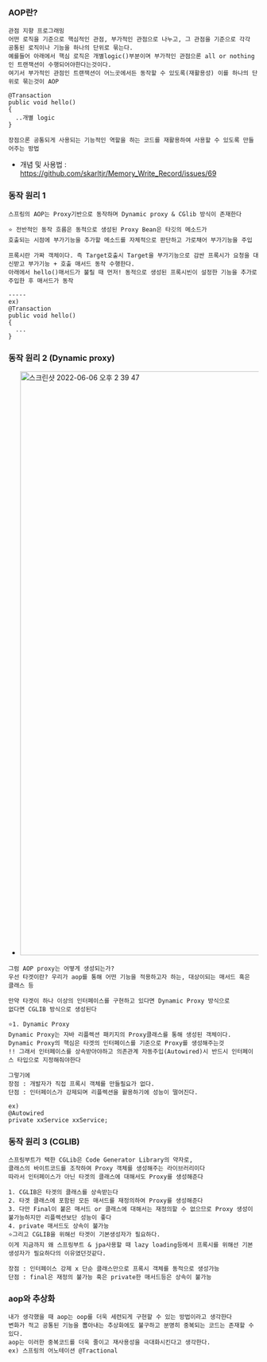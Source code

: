 ### AOP란?
```
관점 지향 프로그래밍
어떤 로직을 기준으로 핵심적인 관점, 부가적인 관점으로 나누고, 그 관점을 기준으로 각각 공통된 로직이나 기능을 하나의 단위로 묶는다.
예를들어 아래에서 핵심 로직은 개별logic()부분이며 부가적인 관점으론 all or nothing인 트랜잭션이 수행되어야한다는것이다.
여기서 부가적인 관점인 트랜잭션이 어느곳에서든 동작할 수 있도록(재활용성) 이를 하나의 단위로 묶는것이 AOP

@Transaction
public void hello()
{
  ..개별 logic
}

장점으론 공통되게 사용되는 기능적인 역할을 하는 코드를 재활용하여 사용할 수 있도록 만들어주는 방법
```
- 개념 및 사용법 : https://github.com/skarltjr/Memory_Write_Record/issues/69

### 동작 원리 1
```
스프링의 AOP는 Proxy기반으로 동작하며 Dynamic proxy & CGlib 방식이 존재한다

⭐️ 전반적인 동작 흐름은 동적으로 생성된 Proxy Bean은 타깃의 메소드가
호출되는 시점에 부가기능을 추가할 메소드를 자체적으로 판단하고 가로채어 부가기능을 주입

프록시란 가짜 객체이다. 즉 Target호출시 Target을 부가기능으로 감싼 프록시가 요청을 대신받고 부가기능 + 호출 매서드 동작 수행한다.
아래에서 hello()매서드가 불릴 때 먼저! 동적으로 생성된 프록시빈이 설정한 기능을 추가로 주입한 후 매서드가 동작

----- 
ex)
@Transaction
public void hello()
{
  ...
}
```

### 동작 원리 2 (Dynamic proxy)
- <img width="1175" alt="스크린샷 2022-06-06 오후 2 39 47" src="https://user-images.githubusercontent.com/62214428/172101665-54cefe2f-5a42-4a1a-a55d-704c96c88c35.png">
```
그럼 AOP proxy는 어떻게 생성되는가?
우선 타겟이란? 우리가 aop를 통해 어떤 기능을 적용하고자 하는, 대상이되는 매서드 혹은 클래스 등

만약 타겟이 하나 이상의 인터페이스를 구현하고 있다면 Dynamic Proxy 방식으로
없다면 CGLIB 방식으로 생성된다

⭐️1. Dynamic Proxy
Dynamic Proxy는 자바 리플렉션 패키지의 Proxy클래스를 통해 생성된 객체이다.
Dynamic Proxy의 핵심은 타겟의 인터페이스를 기준으로 Proxy를 생성해주는것
!! 그래서 인터페이스를 상속받아야하고 의존관계 자동주입(Autowired)시 반드시 인터페이스 타입으로 지정해줘야한다

그렇기에
장점 : 개발자가 직접 프록시 객체를 만들필요가 없다.
단점 : 인터페이스가 강제되며 리플렉션을 활용하기에 성능이 떨어진다.

ex)
@Autowired
private xxService xxService;
```

### 동작 원리 3 (CGLIB)
```
스프링부트가 택한 CGLib은 Code Generator Library의 약자로, 
클래스의 바이트코드를 조작하여 Proxy 객체를 생성해주는 라이브러리이다
따라서 인터페이스가 아닌 타겟의 클래스에 대해서도 Proxy를 생성해준다

1. CGLIB은 타겟의 클래스를 상속받는다
2. 타겟 클래스에 포함된 모든 매서드를 재정의하여 Proxy를 생성해준다
3. 다만 Final이 붙은 매서드 or 클래스에 대해서는 재정의할 수 없으므로 Proxy 생성이 불가능하지만 리플렉션보단 성능이 좋다
4. private 매서드도 상속이 불가능
⭐️그리고 CGLIB을 위해선 타겟이 기본생성자가 필요하다.
이게 지금까지 왜 스프링부트 & jpa사용할 때 lazy loading등에서 프록시를 위해선 기본 생성자가 필요하다의 이유였던것같다.

장점 : 인터페이스 강제 x 단순 클래스만으로 프록시 객체를 동적으로 생성가능
단점 : final은 재정의 불가능 혹은 private한 매서드등은 상속이 불가능
```
### aop와 추상화
```
내가 생각했을 때 aop는 oop를 더욱 세련되게 구현할 수 있는 방법이라고 생각한다
변화가 적고 공통된 기능을 뽑아내는 추상화에도 불구하고 분명히 중복되는 코드는 존재할 수 있다.
aop는 이러한 중복코드를 더욱 줄이고 재사용성을 극대화시킨다고 생각한다.
ex) 스프링의 어노테이션 @Tractional
```
